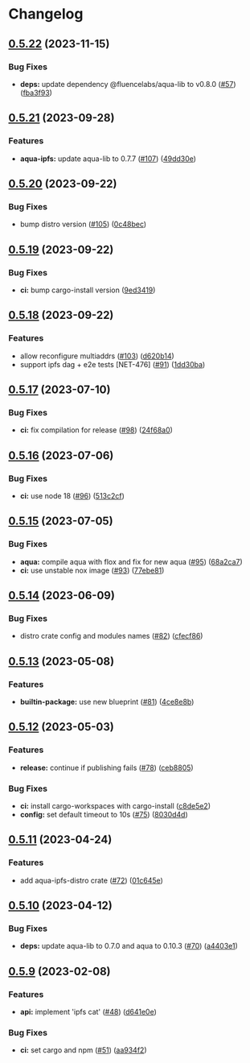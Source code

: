 # Changelog

## [0.5.22](https://github.com/fluencelabs/aqua-ipfs/compare/aqua-ipfs-v0.5.21...aqua-ipfs-v0.5.22) (2023-11-15)


### Bug Fixes

* **deps:** update dependency @fluencelabs/aqua-lib to v0.8.0 ([#57](https://github.com/fluencelabs/aqua-ipfs/issues/57)) ([fba3f93](https://github.com/fluencelabs/aqua-ipfs/commit/fba3f93ac49359220d19139579435bc00c402d8a))

## [0.5.21](https://github.com/fluencelabs/aqua-ipfs/compare/aqua-ipfs-v0.5.20...aqua-ipfs-v0.5.21) (2023-09-28)


### Features

* **aqua-ipfs:** update aqua-lib to 0.7.7 ([#107](https://github.com/fluencelabs/aqua-ipfs/issues/107)) ([49dd30e](https://github.com/fluencelabs/aqua-ipfs/commit/49dd30eec395a416c11a52150409e0402b645365))

## [0.5.20](https://github.com/fluencelabs/aqua-ipfs/compare/aqua-ipfs-v0.5.19...aqua-ipfs-v0.5.20) (2023-09-22)


### Bug Fixes

* bump distro version ([#105](https://github.com/fluencelabs/aqua-ipfs/issues/105)) ([0c48bec](https://github.com/fluencelabs/aqua-ipfs/commit/0c48bec52ab5cff3259a3f85ec381b5668d954f1))

## [0.5.19](https://github.com/fluencelabs/aqua-ipfs/compare/aqua-ipfs-v0.5.18...aqua-ipfs-v0.5.19) (2023-09-22)


### Bug Fixes

* **ci:** bump cargo-install version ([9ed3419](https://github.com/fluencelabs/aqua-ipfs/commit/9ed34194fe8515b69f50dfb557ecb9f67c62bb92))

## [0.5.18](https://github.com/fluencelabs/aqua-ipfs/compare/aqua-ipfs-v0.5.17...aqua-ipfs-v0.5.18) (2023-09-22)


### Features

* allow reconfigure multiaddrs ([#103](https://github.com/fluencelabs/aqua-ipfs/issues/103)) ([d620b14](https://github.com/fluencelabs/aqua-ipfs/commit/d620b148aa5902090b63971f4ddcd3c4adb2183a))
* support ipfs dag + e2e tests [NET-476] ([#91](https://github.com/fluencelabs/aqua-ipfs/issues/91)) ([1dd30ba](https://github.com/fluencelabs/aqua-ipfs/commit/1dd30ba0ace5f35de7a8db5c71d56c7e167a4de6))

## [0.5.17](https://github.com/fluencelabs/aqua-ipfs/compare/aqua-ipfs-v0.5.16...aqua-ipfs-v0.5.17) (2023-07-10)


### Bug Fixes

* **ci:** fix compilation for release ([#98](https://github.com/fluencelabs/aqua-ipfs/issues/98)) ([24f68a0](https://github.com/fluencelabs/aqua-ipfs/commit/24f68a054c580e9144e5a434c739fdaa503674eb))

## [0.5.16](https://github.com/fluencelabs/aqua-ipfs/compare/aqua-ipfs-v0.5.15...aqua-ipfs-v0.5.16) (2023-07-06)


### Bug Fixes

* **ci:** use node 18 ([#96](https://github.com/fluencelabs/aqua-ipfs/issues/96)) ([513c2cf](https://github.com/fluencelabs/aqua-ipfs/commit/513c2cfc3f6a9aa92f0d4bdad39568744e28f481))

## [0.5.15](https://github.com/fluencelabs/aqua-ipfs/compare/aqua-ipfs-v0.5.14...aqua-ipfs-v0.5.15) (2023-07-05)


### Bug Fixes

* **aqua:** compile aqua with flox and fix for new aqua ([#95](https://github.com/fluencelabs/aqua-ipfs/issues/95)) ([68a2ca7](https://github.com/fluencelabs/aqua-ipfs/commit/68a2ca7a54f227426f8c8c5932c9b86c1b9a2cf5))
* **ci:** use unstable nox image ([#93](https://github.com/fluencelabs/aqua-ipfs/issues/93)) ([77ebe81](https://github.com/fluencelabs/aqua-ipfs/commit/77ebe8179a08f99c9593d7d1305551355491e060))

## [0.5.14](https://github.com/fluencelabs/aqua-ipfs/compare/aqua-ipfs-v0.5.13...aqua-ipfs-v0.5.14) (2023-06-09)


### Bug Fixes

* distro crate config and modules names ([#82](https://github.com/fluencelabs/aqua-ipfs/issues/82)) ([cfecf86](https://github.com/fluencelabs/aqua-ipfs/commit/cfecf86ab59cf1fad5e880240705ec5bb0a09c6e))

## [0.5.13](https://github.com/fluencelabs/aqua-ipfs/compare/aqua-ipfs-v0.5.12...aqua-ipfs-v0.5.13) (2023-05-08)


### Features

* **builtin-package:** use new blueprint ([#81](https://github.com/fluencelabs/aqua-ipfs/issues/81)) ([4ce8e8b](https://github.com/fluencelabs/aqua-ipfs/commit/4ce8e8bce7f9d0b4ea046b73391f3b5199ab02a6))

## [0.5.12](https://github.com/fluencelabs/aqua-ipfs/compare/aqua-ipfs-v0.5.11...aqua-ipfs-v0.5.12) (2023-05-03)


### Features

* **release:** continue if publishing fails ([#78](https://github.com/fluencelabs/aqua-ipfs/issues/78)) ([ceb8805](https://github.com/fluencelabs/aqua-ipfs/commit/ceb88050f40292fa49eb195d31f25e254d9f426b))


### Bug Fixes

* **ci:** install cargo-workspaces with cargo-install ([c8de5e2](https://github.com/fluencelabs/aqua-ipfs/commit/c8de5e2f7dd0f1d9b92c6df7c659780432e94ce5))
* **config:** set default timeout to 10s ([#75](https://github.com/fluencelabs/aqua-ipfs/issues/75)) ([8030d4d](https://github.com/fluencelabs/aqua-ipfs/commit/8030d4d306dd800435d006ddc7a81ad286a3c859))

## [0.5.11](https://github.com/fluencelabs/aqua-ipfs/compare/aqua-ipfs-v0.5.10...aqua-ipfs-v0.5.11) (2023-04-24)


### Features

* add aqua-ipfs-distro crate ([#72](https://github.com/fluencelabs/aqua-ipfs/issues/72)) ([01c645e](https://github.com/fluencelabs/aqua-ipfs/commit/01c645e8c4e302552e0dfb065099d9f5d5807ce3))

## [0.5.10](https://github.com/fluencelabs/aqua-ipfs/compare/aqua-ipfs-v0.5.9...aqua-ipfs-v0.5.10) (2023-04-12)


### Bug Fixes

* **deps:** update aqua-lib to 0.7.0 and aqua to 0.10.3 ([#70](https://github.com/fluencelabs/aqua-ipfs/issues/70)) ([a4403e1](https://github.com/fluencelabs/aqua-ipfs/commit/a4403e1e64d2ee3a3ef2483a8367b0b8e3991d87))

## [0.5.9](https://github.com/fluencelabs/aqua-ipfs/compare/aqua-ipfs-v0.5.8...aqua-ipfs-v0.5.9) (2023-02-08)


### Features

* **api:** implement 'ipfs cat' ([#48](https://github.com/fluencelabs/aqua-ipfs/issues/48)) ([d641e0e](https://github.com/fluencelabs/aqua-ipfs/commit/d641e0e29cc2fb46b10091dd76215895942f4994))


### Bug Fixes

* **ci:** set cargo and npm ([#51](https://github.com/fluencelabs/aqua-ipfs/issues/51)) ([aa934f2](https://github.com/fluencelabs/aqua-ipfs/commit/aa934f29739b0aadcddf19d05848c01d3bf7385b))
